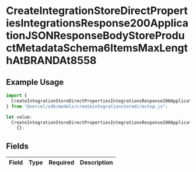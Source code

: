 # CreateIntegrationStoreDirectPropertiesIntegrationsResponse200ApplicationJSONResponseBodyStoreProductMetadataSchema6ItemsMaxLengthAtBRANDAt8558

## Example Usage

```typescript
import {
  CreateIntegrationStoreDirectPropertiesIntegrationsResponse200ApplicationJSONResponseBodyStoreProductMetadataSchema6ItemsMaxLengthAtBRANDAt8558,
} from "@vercel/sdk/models/createintegrationstoredirectop.js";

let value:
  CreateIntegrationStoreDirectPropertiesIntegrationsResponse200ApplicationJSONResponseBodyStoreProductMetadataSchema6ItemsMaxLengthAtBRANDAt8558 =
    {};
```

## Fields

| Field       | Type        | Required    | Description |
| ----------- | ----------- | ----------- | ----------- |